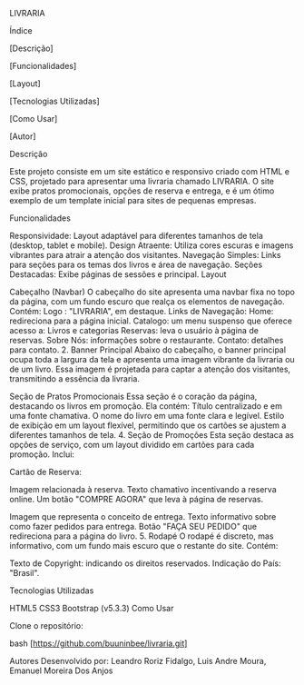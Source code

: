 LIVRARIA

Índice

[Descrição]

[Funcionalidades]

[Layout]

[Tecnologias Utilizadas]

[Como Usar]

[Autor]

Descrição

Este projeto consiste em um site estático e responsivo criado com HTML e CSS, projetado para apresentar uma livraria chamado LIVRARIA. O site exibe pratos promocionais, opções de reserva e entrega, e é um ótimo exemplo de um template inicial para sites de pequenas empresas.

Funcionalidades

Responsividade: Layout adaptável para diferentes tamanhos de tela (desktop, tablet e mobile).
Design Atraente: Utiliza cores escuras e imagens vibrantes para atrair a atenção dos visitantes.
Navegação Simples: Links para seções para os temas dos livros e área de navegação.
Seções Destacadas: Exibe páginas de sessões e principal.
Layout

Cabeçalho (Navbar) O cabeçalho do site apresenta uma navbar fixa no topo da página, com um fundo escuro que realça os elementos de navegação. Contém:
Logo : "LIVRARIA", em destaque. Links de Navegação: Home: redireciona para a página inicial. Catalogo: um menu suspenso que oferece acesso a: Livros e categorias Reservas: leva o usuário à página de reservas. Sobre Nós: informações sobre o restaurante. Contato: detalhes para contato. 2. Banner Principal Abaixo do cabeçalho, o banner principal ocupa toda a largura da tela e apresenta uma imagem vibrante da livraria ou de um livro. Essa imagem é projetada para captar a atenção dos visitantes, transmitindo a essência da livraria.

Seção de Pratos Promocionais Essa seção é o coração da página, destacando os livros em promoção. Ela contém:
Título centralizado e em uma fonte chamativa. O nome do livro em uma fonte clara e legível. Estilo de exibição em um layout flexível, permitindo que os cartões se ajustem a diferentes tamanhos de tela. 4. Seção de Promoções Esta seção destaca as opções de serviço, com um layout dividido em cartões para cada promoção. Inclui:

Cartão de Reserva:

Imagem relacionada à reserva. Texto chamativo incentivando a reserva online. Um botão "COMPRE AGORA" que leva à página de reservas.

Imagem que representa o conceito de entrega. Texto informativo sobre como fazer pedidos para entrega. Botão "FAÇA SEU PEDIDO" que redireciona para a página do livro. 5. Rodapé O rodapé é discreto, mas informativo, com um fundo mais escuro que o restante do site. Contém:

Texto de Copyright: indicando os direitos reservados. Indicação do País: "Brasil".

Tecnologias Utilizadas

HTML5
CSS3
Bootstrap (v5.3.3)
Como Usar

Clone o repositório:

bash [https://github.com/buuninbee/livraria.git]

Autores Desenvolvido por: Leandro Roriz Fidalgo, Luis Andre Moura, Emanuel Moreira Dos Anjos

